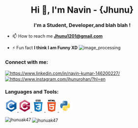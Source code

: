 <h1 align="center">Hi 👋, I'm Navin - {Jhunu}</h1>
<h3 align="center">I'm a Student, Developer,and blah blah !</h3>

- 📫 How to reach me **Jhunu1201@gmail.com**

- ⚡ Fun fact **I think I am Funny XD**
![image_processing](https://user-images.githubusercontent.com/53902904/144901488-dc5f26f2-4a55-490e-a9d8-df726450027d.gif)

<h3 align="left">Connect with me:</h3>
<p align="left">
<a href="https://www.linkedin.com/in/navin-kumar-146200227/" target="blank"><img align="center" src="https://raw.githubusercontent.com/rahuldkjain/github-profile-readme-generator/master/src/images/icons/Social/linked-in-alt.svg" alt="https://www.linkedin.com/in/navin-kumar-146200227/" height="30" width="40" /></a>
<a href="https://instagram.com/jhunurohan/?hl=en" target="blank"><img align="center" src="https://raw.githubusercontent.com/rahuldkjain/github-profile-readme-generator/master/src/images/icons/Social/instagram.svg" alt="https://www.instagram.com/jhunurohan/?hl=en" height="30" width="40" /></a>
</p>

<h3 align="left">Languages and Tools:</h3>
<p align="left"> <a href="https://www.cprogramming.com/" target="_blank" rel="noreferrer"> <img src="https://raw.githubusercontent.com/devicons/devicon/master/icons/c/c-original.svg" alt="c" width="40" height="40"/> </a> <a href="https://www.w3schools.com/cpp/" target="_blank" rel="noreferrer"> <img src="https://raw.githubusercontent.com/devicons/devicon/master/icons/cplusplus/cplusplus-original.svg" alt="cplusplus" width="40" height="40"/> </a> <a href="https://www.w3schools.com/css/" target="_blank" rel="noreferrer"> <img src="https://raw.githubusercontent.com/devicons/devicon/master/icons/css3/css3-original-wordmark.svg" alt="css3" width="40" height="40"/> </a> <a href="https://www.w3.org/html/" target="_blank" rel="noreferrer"> <img src="https://raw.githubusercontent.com/devicons/devicon/master/icons/html5/html5-original-wordmark.svg" alt="html5" width="40" height="40"/> </a> <a href="https://www.python.org" target="_blank" rel="noreferrer"> <img src="https://raw.githubusercontent.com/devicons/devicon/master/icons/python/python-original.svg" alt="python" width="40" height="40"/> </a> </p>

<p><img align="left" src="https://github-readme-stats.vercel.app/api/top-langs?username=jhunuak47&show_icons=true&locale=en&layout=compact" alt="jhunuak47" /></p>

<p>&nbsp;<img align="center" src="https://github-readme-stats.vercel.app/api?username=jhunuak47&show_icons=true&locale=en" alt="jhunuak47" /></p>
